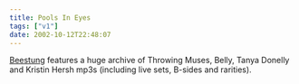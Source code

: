 ```yaml
---
title: Pools In Eyes
tags: ["v1"]
date: 2002-10-12T22:48:07
---
```


[Beestung][1] features a huge archive of Throwing Muses, Belly, Tanya Donelly and Kristin Hersh mp3s (including live sets, B-sides and rarities).

[1]: http://www.beestung.com/ "Beestung: Throwing Muses, Belly, Tanya Donelly and Kristin Hersh mp3s"
